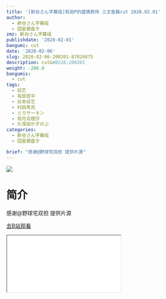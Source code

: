 ```yaml
---
title: '[新谷さん字幕组]有田P的盛情款待 三文鱼腩cut 2020.02.01'
author:
  - 新谷さん字幕组
  - 囧星硬盘子
zmz: 新谷さん字幕组
publishdate: '2020-02-01'
bangumi: cut
date: '2020-02-06'
slug: 2020-02-06-200201-87026875
description: cut&#8226;200201
weight: -206.0
bangumis:
  - cut
tags:
  - 综艺
  - 有田哲平
  - 日本综艺
  - 村田秀亮
  - とろサーモン
  - 观月亚理莎
  - 久保田かずのぶ
categories:
  - 新谷さん字幕组
  - 囧星硬盘子

brief: "感谢@野球宅双担 提供片源"
---
```

![](https://raw.githubusercontent.com/tcgriffith/owaraisite/master/static/tmpimg/d219de244aa649891e6dd4ee1557f6d42cff17fe.jpg.480.jpg)
# 简介  
感谢@野球宅双担 提供片源  

[去B站观看](https://www.bilibili.com/video/av87026875/)
<div class ="resp-container"><iframe class="testiframe" src="//player.bilibili.com/player.html?aid=87026875"", scrolling="no", allowfullscreen="true" > </iframe></div> 
